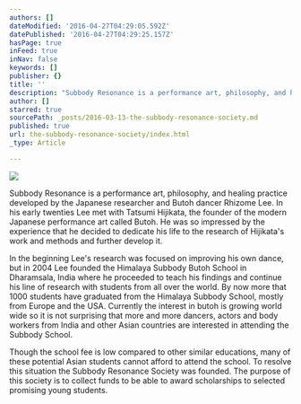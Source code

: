 ```yaml
---
authors: []
dateModified: '2016-04-27T04:29:05.592Z'
datePublished: '2016-04-27T04:29:25.157Z'
hasPage: true
inFeed: true
inNav: false
keywords: []
publisher: {}
title: ''
description: "Subbody Resonance is a performance art, philosophy, and healing practice developed by the Japanese researcher and Butoh dancer Rhizome Lee. In his early twenties Lee met with Tatsumi Hijikata, the founder of the modern Japanese performance art called Butoh. He was so impressed by the experience that he decided to dedicate his life to the research of Hijikata's work and methods and further develop it."
author: []
starred: true
sourcePath: _posts/2016-03-13-the-subbody-resonance-society.md
published: true
url: the-subbody-resonance-society/index.html
_type: Article

---
```

![](https://s3-us-west-2.amazonaws.com/the-grid-img/p/569328808cb280f1eb8f687345a13102c059e4a4.jpg)

Subbody Resonance is a performance art, philosophy, and healing practice developed by the Japanese researcher and Butoh dancer Rhizome Lee. In his early twenties Lee met with Tatsumi Hijikata, the founder of the modern Japanese performance art called Butoh. He was so impressed by the experience that he decided to dedicate his life to the research of Hijikata's work and methods and further develop it.

In the beginning Lee's research was focused on improving his own dance, but in 2004 Lee founded the Himalaya Subbody Butoh School in Dharamsala, India where he proceeded to teach his findings and continue his line of research with students from all over the world. By now more that 1000 students have graduated from the Himalaya Subbody School, mostly from Europe and the USA. Currently the interest in butoh is growing world wide so it is not surprising that more and more dancers, actors and body workers from India and other Asian countries are interested in attending the Subbody School.

Though the school fee is low compared to other similar educations, many of these potential Asian students cannot afford to attend the school. To resolve this situation the Subbody Resonance Society was founded. The purpose of this society is to collect funds to be able to award scholarships to selected promising young students.